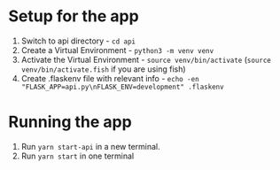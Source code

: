 # Setup for the app
1. Switch to api directory - `cd api`
2. Create a Virtual Environment - `python3 -m venv venv`
3. Activate the Virtual Environment - `source venv/bin/activate` (`source venv/bin/activate.fish` if you are using fish)
4. Create .flaskenv file with relevant info - `echo -en "FLASK_APP=api.py\nFLASK_ENV=development" .flaskenv`

# Running the app
1. Run `yarn start-api` in a new terminal.
2. Run `yarn start` in one terminal

